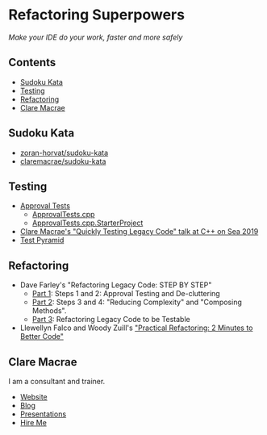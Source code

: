 <a id="top"></a>

# Refactoring Superpowers

_Make your IDE do your work, faster and more safely_

<!-- toc -->
## Contents

  * [Sudoku Kata](#sudoku-kata)
  * [Testing](#testing)
  * [Refactoring](#refactoring)
  * [Clare Macrae](#clare-macrae)<!-- endToc -->

## Sudoku Kata

* [zoran-horvat/sudoku-kata](https://github.com/zoran-horvat/sudoku-kata)
* [claremacrae/sudoku-kata](https://github.com/claremacrae/sudoku-kata)

## Testing

* [Approval Tests](https://approvaltests.com)
    * [ApprovalTests.cpp](https://github.com/approvals/ApprovalTests.cpp)
    * [ApprovalTests.cpp.StarterProject](https://github.com/approvals/ApprovalTests.cpp.StarterProject)
* [Clare Macrae's "Quickly Testing Legacy Code" talk at C++ on Sea 2019](https://www.youtube.com/watch?v=dtm8V3TIB6k)
* [Test Pyramid](https://martinfowler.com/bliki/TestPyramid.html)

## Refactoring

* Dave Farley's "Refactoring Legacy Code: STEP BY STEP"
  * [Part 1](https://youtu.be/p-oWHEfXEVs): Steps 1 and 2: Approval Testing and De-cluttering
  * [Part 2](https://youtu.be/NCjwUptCaLU): Steps 3 and 4: "Reducing Complexity" and "Composing Methods".
  * [Part 3](https://youtu.be/3iirETgRaRc): Refactoring Legacy Code to be Testable
* Llewellyn Falco and Woody Zuill's ["Practical Refactoring: 2 Minutes to Better Code"](https://youtu.be/aWiwDdx_rdo)

## Clare Macrae

I am a consultant and trainer.

* [Website](https://claremacrae.co.uk)
* [Blog](https://claremacrae.co.uk/blog/)
* [Presentations](https://claremacrae.co.uk/conferences/presentations.html)
* [Hire Me](https://claremacrae.co.uk/consulting/hire_me.html)
